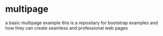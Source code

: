 # multipage
a basic multipage example
this is a repositary for bootstrap examples and how they can create seamless and professional web pages 

